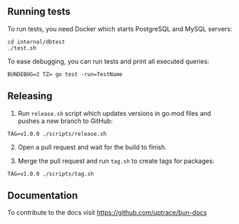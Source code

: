 ## Running tests

To run tests, you need Docker which starts PostgreSQL and MySQL servers:

```shell
cd internal/dbtest
./test.sh
```

To ease debugging, you can run tests and print all executed queries:

```shell
BUNDEBUG=2 TZ= go test -run=TestName
```

## Releasing

1. Run `release.sh` script which updates versions in go.mod files and pushes a new branch to GitHub:

```shell
TAG=v1.0.0 ./scripts/release.sh
```

2. Open a pull request and wait for the build to finish.

3. Merge the pull request and run `tag.sh` to create tags for packages:

```shell
TAG=v1.0.0 ./scripts/tag.sh
```

## Documentation

To contribute to the docs visit https://github.com/uptrace/bun-docs
